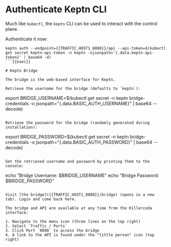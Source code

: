 # Authenticate Keptn CLI

Much like `kubectl`, the `keptn` CLI can be used to interact with the control plane.

Authenticate it now:
```
keptn auth --endpoint={{TRAFFIC_HOST1_8080}}/api --api-token=$(kubectl get secret keptn-api-token -n keptn -ojsonpath='{.data.keptn-api-token}' | base64 -d)
```{{exec}}

# Keptn Bridge

The bridge is the web-based interface for Keptn.

Retrieve the username for the bridge (defaults to `keptn`):

```
export BRIDGE_USERNAME=$(kubectl get secret -n keptn bridge-credentials -o jsonpath="{.data.BASIC_AUTH_USERNAME}" | base64 --decode)
```{{exec}}

Retrieve the password for the bridge (randomly generated during installation):

```
export BRIDGE_PASSWORD=$(kubectl get secret -n keptn bridge-credentials -o jsonpath="{.data.BASIC_AUTH_PASSWORD}" | base64 --decode)
```{{exec}}

Get the retrieved username and password by printing them to the console:

```
echo "Bridge Username: $BRIDGE_USERNAME"
echo "Bridge Password: $BRIDGE_PASSWORD"
```{{exec}}

Visit [the bridge]({{TRAFFIC_HOST1_8080}}/bridge) (opens in a new tab). Login and come back here.

The bridge and API are available at any time from the Killercoda interface:

1. Navigate to the menu icon (three lines on the top right)
2. Select `Traffic / Ports`
3. Click Port `8080` to access the bridge
4. A link to the API is found under the "little person" icon (top right)
